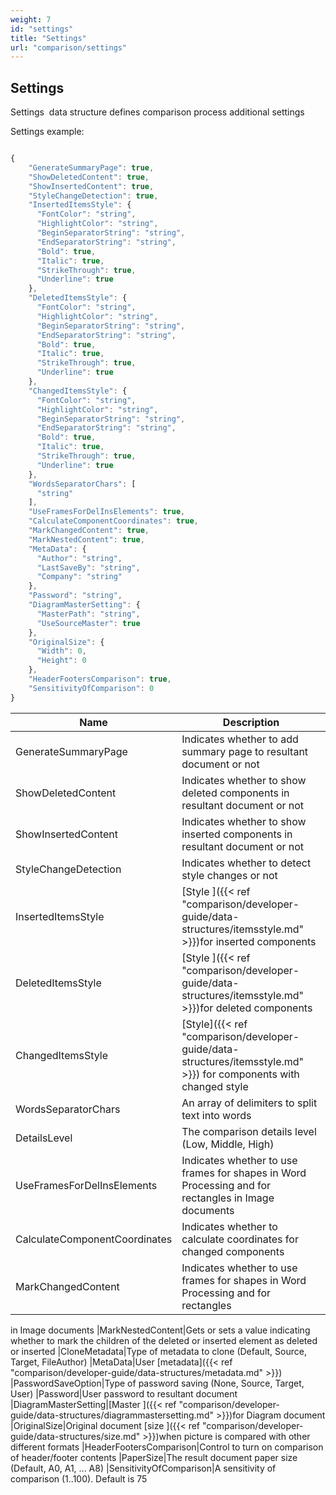 ```yaml
---
weight: 7
id: "settings"
title: "Settings"
url: "comparison/settings"
---
```


## Settings ##

Settings  data structure defines comparison process additional settings 

Settings example:


```javascript 

{
    "GenerateSummaryPage": true,
    "ShowDeletedContent": true,
    "ShowInsertedContent": true,
    "StyleChangeDetection": true,
    "InsertedItemsStyle": {
      "FontColor": "string",
      "HighlightColor": "string",
      "BeginSeparatorString": "string",
      "EndSeparatorString": "string",
      "Bold": true,
      "Italic": true,
      "StrikeThrough": true,
      "Underline": true
    },
    "DeletedItemsStyle": {
      "FontColor": "string",
      "HighlightColor": "string",
      "BeginSeparatorString": "string",
      "EndSeparatorString": "string",
      "Bold": true,
      "Italic": true,
      "StrikeThrough": true,
      "Underline": true
    },
    "ChangedItemsStyle": {
      "FontColor": "string",
      "HighlightColor": "string",
      "BeginSeparatorString": "string",
      "EndSeparatorString": "string",
      "Bold": true,
      "Italic": true,
      "StrikeThrough": true,
      "Underline": true
    },
    "WordsSeparatorChars": [
      "string"
    ],
    "UseFramesForDelInsElements": true,
    "CalculateComponentCoordinates": true,
    "MarkChangedContent": true,
    "MarkNestedContent": true,
    "MetaData": {
      "Author": "string",
      "LastSaveBy": "string",
      "Company": "string"
    },
    "Password": "string",
    "DiagramMasterSetting": {
      "MasterPath": "string",
      "UseSourceMaster": true
    },
    "OriginalSize": {
      "Width": 0,
      "Height": 0
    },
    "HeaderFootersComparison": true,
    "SensitivityOfComparison": 0
}

 ```



 

|Name|Description
|---|---
|GenerateSummaryPage|Indicates whether to add summary page to resultant document or not
|ShowDeletedContent|Indicates whether to show deleted components in resultant document or not
|ShowInsertedContent|Indicates whether to show inserted components in resultant document or not
|StyleChangeDetection|Indicates whether to detect style changes or not
|InsertedItemsStyle|[Style ]({{< ref "comparison/developer-guide/data-structures/itemsstyle.md" >}})for inserted components
|DeletedItemsStyle|[Style ]({{< ref "comparison/developer-guide/data-structures/itemsstyle.md" >}})for deleted components
|ChangedItemsStyle|[Style]({{< ref "comparison/developer-guide/data-structures/itemsstyle.md" >}}) for components with changed style
|WordsSeparatorChars|An array of delimiters to split text into words
|DetailsLevel|The comparison details level  (Low, Middle, High)
|UseFramesForDelInsElements|Indicates whether to use frames for shapes in Word Processing and for rectangles in Image documents
|CalculateComponentCoordinates|Indicates whether to calculate coordinates for changed components
|MarkChangedContent|Indicates whether to use frames for shapes in Word Processing and for rectangles

in Image documents
|MarkNestedContent|Gets or sets a value indicating whether to mark the children of the deleted or
inserted element as deleted or inserted
|CloneMetadata|Type of metadata to clone (Default, Source, Target, FileAuthor)
|MetaData|User [metadata]({{< ref "comparison/developer-guide/data-structures/metadata.md" >}})
|PasswordSaveOption|Type of password saving (None, Source, Target, User)
|Password|User password to resultant document
|DiagramMasterSetting|[Master ]({{< ref "comparison/developer-guide/data-structures/diagrammastersetting.md" >}})for Diagram document
|OriginalSize|Original document [size ]({{< ref "comparison/developer-guide/data-structures/size.md" >}})when picture is compared with other different formats
|HeaderFootersComparison|Control to turn on comparison of header/footer contents
|PaperSize|The result document paper size (Default, A0, A1, ... A8)
|SensitivityOfComparison|A sensitivity of comparison (1..100). Default is 75

 


